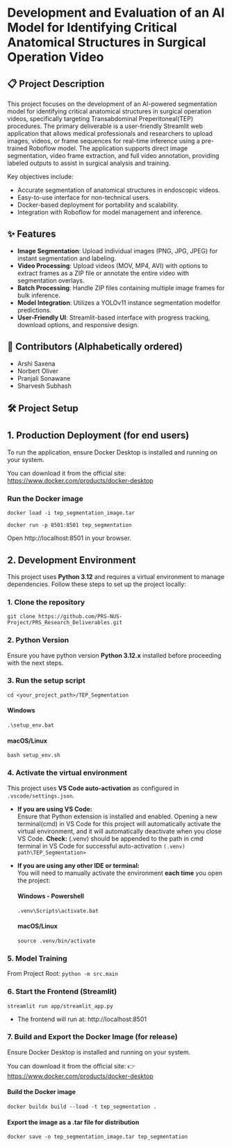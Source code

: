 # Development and Evaluation of an AI Model for Identifying Critical Anatomical Structures in Surgical Operation Video

## 📋 Project Description

This project focuses on the development of an AI-powered segmentation model for identifying critical anatomical structures in surgical operation videos, specifically targeting Transabdominal Preperitoneal(TEP) procedures. The primary deliverable is a user-friendly Streamlit web application that allows medical professionals and researchers to upload images, videos, or frame sequences for real-time inference using a pre-trained Roboflow model. The application supports direct image segmentation, video frame extraction, and full video annotation, providing labeled outputs to assist in surgical analysis and training.

Key objectives include:

- Accurate segmentation of anatomical structures in endoscopic videos.
- Easy-to-use interface for non-technical users.
- Docker-based deployment for portability and scalability.
- Integration with Roboflow for model management and inference.

## ✨ Features

- **Image Segmentation**: Upload individual images (PNG, JPG, JPEG) for instant segmentation and labeling.
- **Video Processing**: Upload videos (MOV, MP4, AVI) with options to extract frames as a ZIP file or annotate the entire video with segmentation overlays.
- **Batch Processing**: Handle ZIP files containing multiple image frames for bulk inference.
- **Model Integration**: Utilizes a YOLOv11 instance segmentation modelfor predictions.
- **User-Friendly UI**: Streamlit-based interface with progress tracking, download options, and responsive design.

## 👥 Contributors (Alphabetically ordered)

- Arshi Saxena
- Norbert Oliver
- Pranjali Sonawane
- Sharvesh Subhash

## 🛠️ Project Setup

## 1. Production Deployment (for end users)

To run the application, ensure Docker Desktop is installed and running on your system.

You can download it from the official site: https://www.docker.com/products/docker-desktop

### Run the Docker image

`docker load -i tep_segmentation_image.tar`

`docker run -p 8501:8501 tep_segmentation`

Open http://localhost:8501 in your browser.

## 2. Development Environment

This project uses **Python 3.12** and requires a virtual environment to manage dependencies. Follow these steps to set up the project locally:

### 1. Clone the repository

`git clone https://github.com/PRS-NUS-Project/PRS_Research_Deliverables.git`

### 2. Python Version

Ensure you have python version **Python 3.12.x** installed before proceeding with the next steps.

### 3. Run the setup script

`cd <your_project_path>/TEP_Segmentation`

#### Windows

`.\setup_env.bat`

#### macOS/Linux

`bash setup_env.sh`

### 4. Activate the virtual environment

This project uses **VS Code auto-activation** as configured in `.vscode/settings.json`.

- **If you are using VS Code:**  
  Ensure that Python extension is installed and enabled. Opening a new terminal(cmd) in VS Code for this project will automatically activate the virtual environment, and it will automatically deactivate when you close VS Code.
  **Check:** (.venv) should be appended to the path in cmd terminal in VS Code for successful auto-activation
  `(.venv) path\TEP_Segmentation>`

- **If you are using any other IDE or terminal:**  
  You will need to manually activate the environment **each time** you open the project:

  #### Windows - Powershell

  `.venv\Scripts\activate.bat`

  #### macOS/Linux

  `source .venv/bin/activate`

### 5. Model Training

From Project Root: `python -m src.main`

### 6. Start the Frontend (Streamlit)

`streamlit run app/streamlit_app.py`

- The frontend will run at: http://localhost:8501

### 7. Build and Export the Docker Image (for release)

Ensure Docker Desktop is installed and running on your system.

You can download it from the official site:
👉 https://www.docker.com/products/docker-desktop

#### Build the Docker image

`docker buildx build --load -t tep_segmentation .`

#### Export the image as a .tar file for distribution

`docker save -o tep_segmentation_image.tar tep_segmentation`
